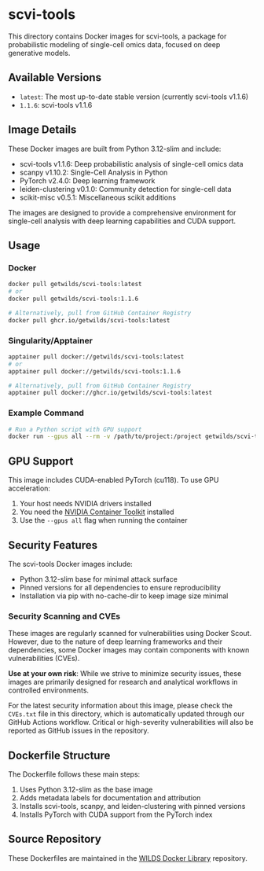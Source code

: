 # scvi-tools

This directory contains Docker images for scvi-tools, a package for probabilistic modeling of single-cell omics data, focused on deep generative models.

## Available Versions

- `latest`: The most up-to-date stable version (currently scvi-tools v1.1.6)
- `1.1.6`: scvi-tools v1.1.6

## Image Details

These Docker images are built from Python 3.12-slim and include:

- scvi-tools v1.1.6: Deep probabilistic analysis of single-cell omics data
- scanpy v1.10.2: Single-Cell Analysis in Python
- PyTorch v2.4.0: Deep learning framework
- leiden-clustering v0.1.0: Community detection for single-cell data
- scikit-misc v0.5.1: Miscellaneous scikit additions

The images are designed to provide a comprehensive environment for single-cell analysis with deep learning capabilities and CUDA support.

## Usage

### Docker

```bash
docker pull getwilds/scvi-tools:latest
# or
docker pull getwilds/scvi-tools:1.1.6

# Alternatively, pull from GitHub Container Registry
docker pull ghcr.io/getwilds/scvi-tools:latest
```

### Singularity/Apptainer

```bash
apptainer pull docker://getwilds/scvi-tools:latest
# or
apptainer pull docker://getwilds/scvi-tools:1.1.6

# Alternatively, pull from GitHub Container Registry
apptainer pull docker://ghcr.io/getwilds/scvi-tools:latest
```

### Example Command

```bash
# Run a Python script with GPU support
docker run --gpus all --rm -v /path/to/project:/project getwilds/scvi-tools:latest python /project/analyze_scRNA.py
```

## GPU Support

This image includes CUDA-enabled PyTorch (cu118). To use GPU acceleration:

1. Your host needs NVIDIA drivers installed
2. You need the [NVIDIA Container Toolkit](https://github.com/NVIDIA/nvidia-docker) installed
3. Use the `--gpus all` flag when running the container

## Security Features

The scvi-tools Docker images include:

- Python 3.12-slim base for minimal attack surface
- Pinned versions for all dependencies to ensure reproducibility
- Installation via pip with no-cache-dir to keep image size minimal

### Security Scanning and CVEs

These images are regularly scanned for vulnerabilities using Docker Scout. However, due to the nature of deep learning frameworks and their dependencies, some Docker images may contain components with known vulnerabilities (CVEs).

**Use at your own risk**: While we strive to minimize security issues, these images are primarily designed for research and analytical workflows in controlled environments.

For the latest security information about this image, please check the `CVEs.txt` file in this directory, which is automatically updated through our GitHub Actions workflow. Critical or high-severity vulnerabilities will also be reported as GitHub issues in the repository.

## Dockerfile Structure

The Dockerfile follows these main steps:

1. Uses Python 3.12-slim as the base image
2. Adds metadata labels for documentation and attribution
3. Installs scvi-tools, scanpy, and leiden-clustering with pinned versions
4. Installs PyTorch with CUDA support from the PyTorch index

## Source Repository

These Dockerfiles are maintained in the [WILDS Docker Library](https://github.com/getwilds/wilds-docker-library) repository.
